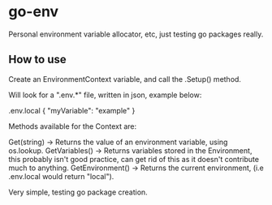 # go-env
Personal environment variable allocator, etc, just testing go packages really. 

## How to use

Create an EnvironmentContext variable, and call the .Setup() method.

Will look for a ".env.*" file, written in json, example below:

.env.local
{
  "myVariable": "example"
}

Methods available for the Context are:

Get(string) -> Returns the value of an environment variable, using os.lookup.
GetVariables() -> Returns variables stored in the Environment, this probably isn't good practice, can get rid of this as it doesn't contribute much to anything.
GetEnvironment() -> Returns the current environment, (i.e .env.local would return "local").

Very simple, testing go package creation.
